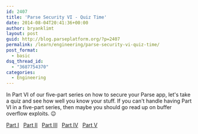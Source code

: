 ```yaml
---
id: 2407
title: 'Parse Security VI - Quiz Time'
date: 2014-08-04T20:41:36+00:00
author: bryanklimt
layout: post
guid: http://blog.parseplatform.org/?p=2407
permalink: /learn/engineering/parse-security-vi-quiz-time/
post_format:
  - basic
dsq_thread_id:
  - "3687754370"
categories:
  - Engineering
---
```

In Part VI of our five-part series on how to secure your Parse app, let's take a quiz and see how well you know your stuff. If you can't handle having Part VI in a five-part series, then maybe you should go read up on buffer overflow exploits. 😉

<span style="text-decoration: underline;"><a href="http://blog.parseplatform.org/2014/06/30/parse-security-i-are-you-the-key-master/" target="_blank">Part I</a></span>   <span style="text-decoration: underline;"><a href="http://blog.parseplatform.org/2014/07/07/parse-security-ii-class-hysteria/" target="_blank">Part II</a></span>   <a style="text-decoration: underline;" href="http://blog.parseplatform.org/2014/07/14/parse-security-iii-are-you-on-the-list/" target="_blank">Part III</a>   <a style="text-decoration: underline;" href="http://blog.parseplatform.org/2014/07/21/parse-security-iv-ahead-in-the-cloud/" target="_blank">Part IV</a>   <span style="text-decoration: underline;"><a href="http://blog.parseplatform.org/2014/07/28/parse-security-v-how-to-make-friends/" target="_blank">Part V</a></span>